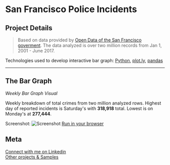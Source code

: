 # San Francisco Police Incidents

## Project Details

> Based on data provided by [Open Data of the San Francisco goverment](https://data.sfgov.org/Public-Safety/Police-Department-Incidents/tmnf-yvry). The data analyzed is over two million records from Jan 1, 2001 - June 2017.

Technologies used to develop interactive bar graph: [Python](https://www.python.org/), [plot.ly](https://plot.ly/), [pandas](https://pandas.pydata.org/) 

---

## The Bar Graph
*Weekly Bar Graph Visual*

Weekly breakdown of total crimes from two million analyzed rows. Highest day of reported incidents is Saturday's with **318,918** total. 
Lowest is on Monday's at **277,444**.

Screenshot:
![Screenshot](https://rawgit.com/drewfidizzle/incidents-sf-plotly/master/incident-sf.png)
[Run in your browser](https://rawgit.com/drewfidizzle/incidents-sf-plotly/master/incidents-sf.html)
## Meta
[Connect with me on Linkedin](www.linkedin.com/in/andrewfidel/) <br />
[Other projects & Samples](https://github.com/drewfidizzle)

